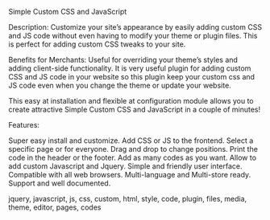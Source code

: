 Simple Custom CSS and JavaScript


Description:
Customize your site’s appearance by easily adding custom CSS and JS code without even having to modify your theme or plugin files. 
This is perfect for adding custom CSS tweaks to your site.

Benefits for Merchants:
Useful for overriding your theme’s styles and adding client-side functionality. 
It is very useful plugin for adding custom CSS and JS code in your website so this plugin keep your custom css and JS code even when you change the theme or update your website.

This easy at installation and flexible at configuration module allows you to create attractive Simple Custom CSS and JavaScript in a couple of minutes!


Features:

Super easy install and customize.
Add CSS or JS to the frontend.
Select a specific page or for everyone.
Drag and drop to change positions.
Print the code in the header or the footer.
Add as many codes as you want.
Allow to add custom Javascript and Jquery.
Simple and friendly user interface.
Compatible with all web browsers.
Multi-language and Multi-store ready.
Support and well documented.

jquery, javascript, js, css, custom, html, style, code, plugin, files, media, theme, editor, pages, codes
